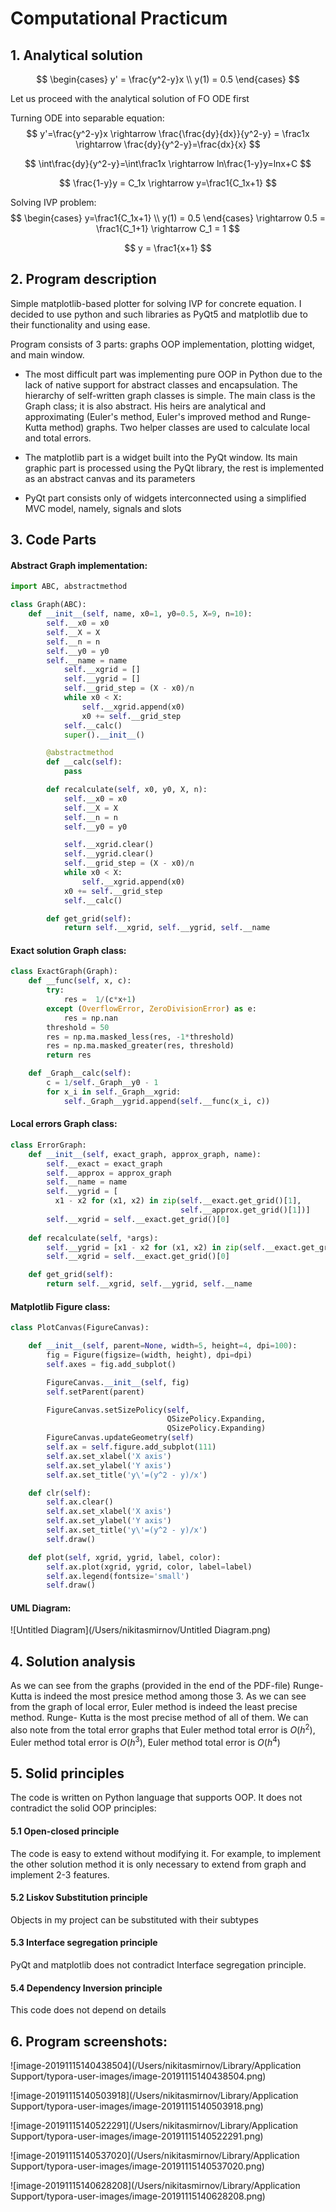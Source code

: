 # Computational Practicum



## 1. 	Analytical solution

$$
\begin{cases}
y' = \frac{y^2-y}x \\
y(1) = 0.5
\end{cases}
$$

Let us proceed with the analytical solution of FO ODE first

Turning ODE into separable equation:
$$
y'=\frac{y^2-y}x \rightarrow \frac{\frac{dy}{dx}}{y^2-y} = \frac1x \rightarrow \frac{dy}{y^2-y}=\frac{dx}{x}
$$

$$
\int\frac{dy}{y^2-y}=\int\frac1x \rightarrow ln\frac{1-y}y=lnx+C
$$

$$
\frac{1-y}y = C_1x \rightarrow y=\frac1{C_1x+1}
$$

Solving IVP problem:
$$
\begin{cases}
y=\frac1{C_1x+1} \\
y(1) = 0.5
\end{cases} \rightarrow
0.5 = \frac1{C_1+1} \rightarrow C_1 = 1
$$

$$
y = \frac1{x+1}
$$



## 2.	Program description

Simple matplotlib-based plotter for solving IVP for concrete equation. I decided to use python and such libraries as PyQt5 and matplotlib due to their functionality and using ease. 

Program consists of 3 parts: graphs OOP implementation, plotting widget, and main window.

* The most difficult part was implementing pure OOP in Python due to the lack of native support for abstract classes and encapsulation. The hierarchy of self-written graph classes is simple. The main class is the Graph class; it is also abstract. His heirs are analytical and approximating (Euler's method, Euler's improved method and Runge-Kutta method) graphs. Two helper classes are used to calculate local and total errors.

* The matplotlib part is a widget built into the PyQt window. Its main graphic part is processed using the PyQt library, the rest is implemented as an abstract canvas and its parameters
* PyQt part consists only of widgets interconnected using a simplified MVC model, namely, signals and slots



## 3.	Code Parts



#### Abstract Graph implementation:

```python
import ABC, abstractmethod

class Graph(ABC):
    def __init__(self, name, x0=1, y0=0.5, X=9, n=10):
        self.__x0 = x0
        self.__X = X
        self.__n = n
        self.__y0 = y0
        self.__name = name
    		self.__xgrid = []
    		self.__ygrid = []
    		self.__grid_step = (X - x0)/n
    		while x0 < X:
        		self.__xgrid.append(x0)
        		x0 += self.__grid_step
   			self.__calc()
    		super().__init__()

		@abstractmethod
		def __calc(self):
    		pass

		def recalculate(self, x0, y0, X, n):
    		self.__x0 = x0
    		self.__X = X
    		self.__n = n
    		self.__y0 = y0

    		self.__xgrid.clear()
    		self.__ygrid.clear()
    		self.__grid_step = (X - x0)/n
    		while x0 < X:
        		self.__xgrid.append(x0)
          	x0 += self.__grid_step
     		self.__calc()

		def get_grid(self):
    		return self.__xgrid, self.__ygrid, self.__name
```


#### Exact solution Graph class:

```python
class ExactGraph(Graph):
    def __func(self, x, c):
        try:
            res =  1/(c*x+1)
        except (OverflowError, ZeroDivisionError) as e:
            res = np.nan
        threshold = 50
        res = np.ma.masked_less(res, -1*threshold) 
        res = np.ma.masked_greater(res, threshold)
        return res

    def _Graph__calc(self):
        c = 1/self._Graph__y0 - 1
        for x_i in self._Graph__xgrid:
            self._Graph__ygrid.append(self.__func(x_i, c))
```



#### Local errors Graph class:

```python
class ErrorGraph:
    def __init__(self, exact_graph, approx_graph, name):
        self.__exact = exact_graph
        self.__approx = approx_graph
        self.__name = name
        self.__ygrid = [
          x1 - x2 for (x1, x2) in zip(self.__exact.get_grid()[1],
                                      self.__approx.get_grid()[1])]
        self.__xgrid = self.__exact.get_grid()[0]
    
    def recalculate(self, *args):
        self.__ygrid = [x1 - x2 for (x1, x2) in zip(self.__exact.get_grid()[1], self.__approx.get_grid()[1])]
        self.__xgrid = self.__exact.get_grid()[0]

    def get_grid(self):
        return self.__xgrid, self.__ygrid, self.__name
```



#### Matplotlib Figure class:

```python
class PlotCanvas(FigureCanvas):

    def __init__(self, parent=None, width=5, height=4, dpi=100):
        fig = Figure(figsize=(width, height), dpi=dpi)
        self.axes = fig.add_subplot()

        FigureCanvas.__init__(self, fig)
        self.setParent(parent)

        FigureCanvas.setSizePolicy(self,
                                   QSizePolicy.Expanding,
                                   QSizePolicy.Expanding)
        FigureCanvas.updateGeometry(self)
        self.ax = self.figure.add_subplot(111)
        self.ax.set_xlabel('X axis')
        self.ax.set_ylabel('Y axis')
        self.ax.set_title('y\'=(y^2 - y)/x')

    def clr(self):
        self.ax.clear()
        self.ax.set_xlabel('X axis')
        self.ax.set_ylabel('Y axis')
        self.ax.set_title('y\'=(y^2 - y)/x')
        self.draw()

    def plot(self, xgrid, ygrid, label, color):
        self.ax.plot(xgrid, ygrid, color, label=label)
        self.ax.legend(fontsize='small')
        self.draw()
```



#### UML Diagram:

![Untitled Diagram](/Users/nikitasmirnov/Untitled Diagram.png)

## 4.	Solution analysis 

As we can see from the graphs (provided in the end of the PDF-file) Runge- Kutta is indeed the most presice method among those 3. As we can see from the graph of local error, Euler method is indeed the least precise method. Runge- Kutta is the most precise method of all of them. We can also note from the total error graphs that Euler method total error is $O(h^2)$, Euler method total error is $O(h^3)$, Euler method total error is $O(h^4)$ 



## 5.	Solid principles 

The code is written on Python language that supports OOP. It does not contradict the solid OOP principles: 

#### 5.1 Open-closed principle 

The code is easy to extend without modifying it. For example, to implement the other solution method it is only necessary to extend from graph and implement 2-3 features. 

#### 5.2 Liskov Substitution principle 

Objects in my project can be substituted with their subtypes 

#### 5.3 Interface segregation principle 

PyQt and matplotlib does not contradict Interface segregation principle. 

#### 5.4 Dependency Inversion principle 

This code does not depend on details 



## 6.	Program screenshots:

![image-20191115140438504](/Users/nikitasmirnov/Library/Application Support/typora-user-images/image-20191115140438504.png)

![image-20191115140503918](/Users/nikitasmirnov/Library/Application Support/typora-user-images/image-20191115140503918.png)

![image-20191115140522291](/Users/nikitasmirnov/Library/Application Support/typora-user-images/image-20191115140522291.png)

![image-20191115140537020](/Users/nikitasmirnov/Library/Application Support/typora-user-images/image-20191115140537020.png)

![image-20191115140628208](/Users/nikitasmirnov/Library/Application Support/typora-user-images/image-20191115140628208.png)

